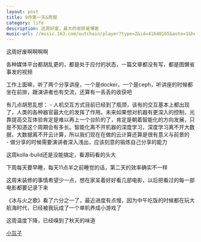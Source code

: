 ```yaml
---
layout: post
title: 9月第一天&周报
category: life
description: 这周好废，最大的收获是博客
music-url: //music.163.com/outchain/player?type=2&id=41640165&auto=1&height=66
---
```

这周好废啊啊啊啊   

各种媒体平台都胡乱更的，都是处于应付的状态，一篇文章都没有写，都是图懒省事发的视频   

工作上面嘛，听了两个分享讲座，一个是docker，一个是ceph，听讲座的时候都坐在前排，跟演讲者也有交流，还算有一丢丢的收获吧   

有几点胡思乱想：
	- 人机交互方式目前已经到了瓶颈，该有的交互基本上都出现了，人类的各种器官最大化的发挥了作用。未来如果想对机器有更深入的控制，光靠提高交互体验肯定是难以再上一个台阶的了，肯定是朝着智能化的方向发展，只是不知道这个周期会有多长。智能化离不开机器的深度学习，深度学习离不开大数据，大数据离不开云计算，所以我们现在在做的云计算还算是很有意义与前景的  
	- 做分享的时候需要演讲者深入浅出，应该刻意的锻炼自己分享的能力

这周kolla-build还是没能搞定，看源码看的头大   

下周每天要早睡，每天11点半之前睡觉的话，第二天的效率确实不一样   

这周末装修的事情希望少一点，想在家呆着好好看几部电影，以后把看过的每一部电影都要记录下来   

《冰与火之歌》看了六分之一了，最近进度有点慢，因为中午吃饭的时候都在玩大航海时代，已经被我玩成了一个单机养成小游戏了   

这周温度下降，已经嗅到了秋天的味道



[小氚子]( http://chuanheyuanyuan.github.io )  
